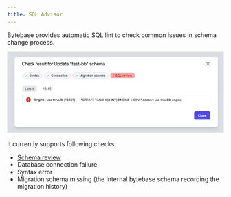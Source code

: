 ```yaml
---
title: SQL Advisor
---
```


Bytebase provides automatic SQL lint to check common issues in schema change process.

![sql-advisor](/static/docs-assets/schema-review-engine-mysql-use-innodb.png)

It currently supports following checks:

- [Schema review](/docs/features/schema-review/overview)
- Database connection failure
- Syntax error
- Migration schema missing (the internal bytebase schema recording the migration history)
